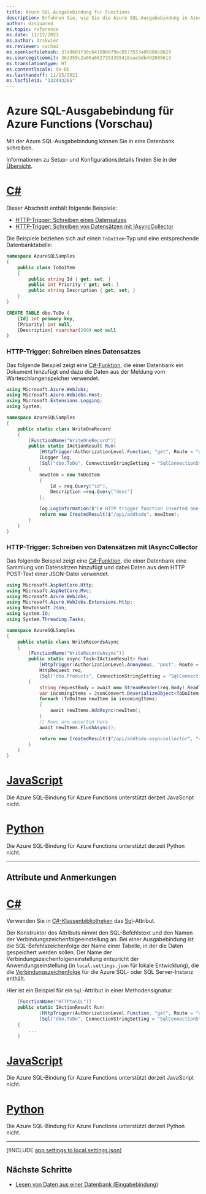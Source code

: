 ```yaml
---
title: Azure SQL-Ausgabebindung für Functions
description: Erfahren Sie, wie Sie die Azure SQL-Ausgabebindung in Azure Functions verwenden.
author: dzsquared
ms.topic: reference
ms.date: 11/12/2021
ms.author: drskwier
ms.reviewer: cachai
ms.openlocfilehash: 37a9601f30c64108b079ec8573553a05088c8629
ms.sourcegitcommit: 362359c2a00a6827353395416aae9db492005613
ms.translationtype: HT
ms.contentlocale: de-DE
ms.lasthandoff: 11/15/2021
ms.locfileid: "132493265"
---
```

# <a name="azure-sql-output-binding-for-azure-functions-preview"></a>Azure SQL-Ausgabebindung für Azure Functions (Vorschau)

Mit der Azure SQL-Ausgabebindung können Sie in eine Datenbank schreiben.

Informationen zu Setup- und Konfigurationsdetails finden Sie in der [Übersicht](./functions-bindings-azure-sql.md).


<a id="example" name="example"></a>

# <a name="c"></a>[C#](#tab/csharp)

Dieser Abschnitt enthält folgende Beispiele:

* [HTTP-Trigger: Schreiben eines Datensatzes](#http-trigger-write-one-record-c)
* [HTTP-Trigger: Schreiben von Datensätzen mit IAsyncCollector](#http-trigger-write-records-using-iasynccollector-c)

Die Beispiele beziehen sich auf einen `ToDoItem`-Typ und eine entsprechende Datenbanktabelle:

```cs
namespace AzureSQLSamples
{
    public class ToDoItem
    {
        public string Id { get; set; }
        public int Priority { get; set; }
        public string Description { get; set; }
    }
}
```

```sql
CREATE TABLE dbo.ToDo (
    [Id] int primary key,
    [Priority] int null,
    [Description] nvarchar(200) not null
)
```

<a id="http-trigger-write-one-record-c"></a>

### <a name="http-trigger-write-one-record"></a>HTTP-Trigger: Schreiben eines Datensatzes

Das folgende Beispiel zeigt eine [ C#-Funktion](functions-dotnet-class-library.md), die einer Datenbank ein Dokument hinzufügt und dazu die Daten aus der Meldung vom Warteschlangenspeicher verwendet.

```cs
using Microsoft.Azure.WebJobs;
using Microsoft.Azure.WebJobs.Host;
using Microsoft.Extensions.Logging;
using System;

namespace AzureSQLSamples
{
    public static class WriteOneRecord
    {
        [FunctionName("WriteOneRecord")]
        public static IActionResult Run(
            [HttpTrigger(AuthorizationLevel.Function, "get", Route = "addtodo")] HttpRequest req,
            ILogger log,
            [Sql("dbo.ToDo", ConnectionStringSetting = "SqlConnectionString")] out ToDoItem newItem)
        {
            newItem = new ToDoItem
            {
                Id = req.Query["id"],
                Description =req.Query["desc"]
            };

            log.LogInformation($"C# HTTP trigger function inserted one row");
            return new CreatedResult($"/api/addtodo", newItem);
        }
    }
}
```

<a id="http-trigger-write-records-using-iasynccollector-c"></a>

### <a name="http-trigger-write-records-using-iasynccollector"></a>HTTP-Trigger: Schreiben von Datensätzen mit IAsyncCollector

Das folgende Beispiel zeigt eine [ C#-Funktion](functions-dotnet-class-library.md), die einer Datenbank eine Sammlung von Datensätzen hinzufügt und dabei Daten aus dem HTTP POST-Text einer JSON-Datei verwendet.

```cs
using Microsoft.AspNetCore.Http;
using Microsoft.AspNetCore.Mvc;
using Microsoft.Azure.WebJobs;
using Microsoft.Azure.WebJobs.Extensions.Http;
using Newtonsoft.Json;
using System.IO;
using System.Threading.Tasks;

namespace AzureSQLSamples
{
    public static class WriteRecordsAsync
    {
        [FunctionName("WriteRecordsAsync")]
        public static async Task<IActionResult> Run(
            [HttpTrigger(AuthorizationLevel.Anonymous, "post", Route = "addtodo-asynccollector")]
            HttpRequest req,
            [Sql("dbo.Products", ConnectionStringSetting = "SqlConnectionString")] IAsyncCollector<ToDoItem> newItems)
        {
            string requestBody = await new StreamReader(req.Body).ReadToEndAsync();
            var incomingItems = JsonConvert.DeserializeObject<ToDoItem[]>(requestBody);
            foreach (ToDoItem newItem in incomingItems)
            {
                await newItems.AddAsync(newItem);
            }
            // Rows are upserted here
            await newItems.FlushAsync();

            return new CreatedResult($"/api/addtodo-asynccollector", "done");
        }
    }
}
```

# <a name="javascript"></a>[JavaScript](#tab/javascript)

Die Azure SQL-Bindung für Azure Functions unterstützt derzeit JavaScript nicht.

# <a name="python"></a>[Python](#tab/python)

Die Azure SQL-Bindung für Azure Functions unterstützt derzeit Python nicht.

---

## <a name="attributes-and-annotations"></a>Attribute und Anmerkungen

# <a name="c"></a>[C#](#tab/csharp)

Verwenden Sie in [C#-Klassenbibliotheken](functions-dotnet-class-library.md) das [Sql](https://github.com/Azure/azure-functions-sql-extension/blob/main/src/SqlAttribute.cs)-Attribut.

Der Konstruktor des Attributs nimmt den SQL-Befehlstext und den Namen der Verbindungszeichenfolgeeinstellung an. Bei einer Ausgabebindung ist die SQL-Befehlszeichenfolge der Name einer Tabelle, in der die Daten gespeichert werden sollen. Der Name der Verbindungszeichenfolgeneinstellung entspricht der Anwendungseinstellung (in `local.settings.json` für lokale Entwicklung), die die [Verbindungszeichenfolge](/dotnet/api/microsoft.data.sqlclient.sqlconnection.connectionstring?view=sqlclient-dotnet-core-3.0&preserve-view=true#Microsoft_Data_SqlClient_SqlConnection_ConnectionString) für die Azure SQL- oder SQL Server-Instanz enthält.

Hier ist ein Beispiel für ein `Sql`-Attribut in einer Methodensignatur:

```csharp
    [FunctionName("HTTPtoSQL")]
    public static IActionResult Run(
            [HttpTrigger(AuthorizationLevel.Function, "get", Route = "addtodo")] HttpRequest req,
            [Sql("dbo.ToDo", ConnectionStringSetting = "SqlConnectionString")] out ToDoItem newItem)
    {
        ...
    }
```

# <a name="javascript"></a>[JavaScript](#tab/javascript)

Die Azure SQL-Bindung für Azure Functions unterstützt derzeit JavaScript nicht.

# <a name="python"></a>[Python](#tab/python)

Die Azure SQL-Bindung für Azure Functions unterstützt derzeit Python nicht.

---


[!INCLUDE [app settings to local.settings.json](../../includes/functions-app-settings-local.md)]



## <a name="next-steps"></a>Nächste Schritte

- [Lesen von Daten aus einer Datenbank (Eingabebindung)](./functions-bindings-azure-sql-input.md)
